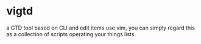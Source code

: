 # vigtd
a GTD tool based on CLI and edit items use vim, you can simply regard this as a collection of scripts operating your things lists.
